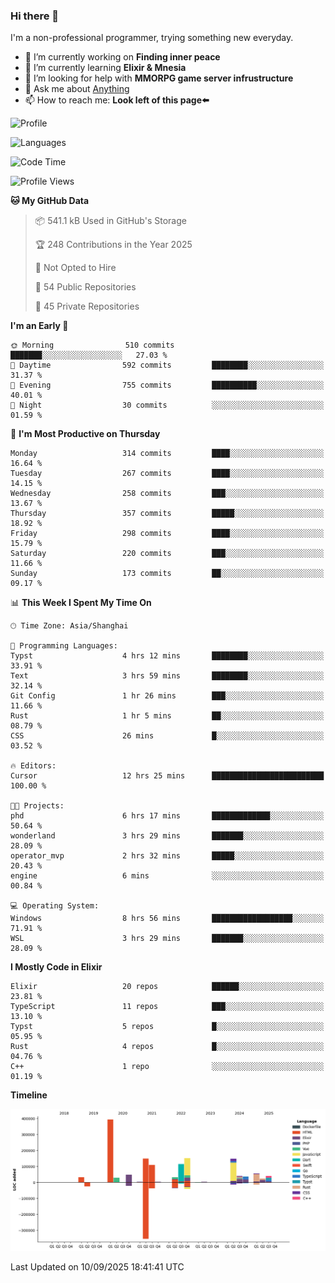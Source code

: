 ### Hi there 👋

I'm a non-professional programmer, trying something new everyday.

<!--
**dyzdyz010/dyzdyz010** is a ✨ _special_ ✨ repository because its `README.md` (this file) appears on your GitHub profile.
-->

- 🔭 I’m currently working on **Finding inner peace**
- 🌱 I’m currently learning **Elixir & Mnesia**
- 🤔 I’m looking for help with **MMORPG game server infrustructure**
- 💬 Ask me about [Anything](https://github.com/dyzdyz010/dyzdyz010/issues)
- 📫 How to reach me: **Look left of this page⬅️**

<!-- - 👯 I’m looking to collaborate on
- 😄 Pronouns: ...
- ⚡ Fun fact: ...
 -->
 
![Profile](https://github-readme-stats.vercel.app/api?username=dyzdyz010&count_private=true&show_icons=true&theme=dracula)

![Languages](https://github-readme-stats.vercel.app/api/top-langs/?username=dyzdyz010&layout=compact&theme=dracula)

<!--START_SECTION:waka-->
![Code Time](http://img.shields.io/badge/Code%20Time-2%2C086%20hrs%2056%20mins-blue)

![Profile Views](http://img.shields.io/badge/Profile%20Views-0-blue)

**🐱 My GitHub Data** 

> 📦 541.1 kB Used in GitHub's Storage 
 > 
> 🏆 248 Contributions in the Year 2025
 > 
> 🚫 Not Opted to Hire
 > 
> 📜 54 Public Repositories 
 > 
> 🔑 45 Private Repositories 
 > 
**I'm an Early 🐤** 

```text
🌞 Morning                510 commits         ███████░░░░░░░░░░░░░░░░░░   27.03 % 
🌆 Daytime                592 commits         ████████░░░░░░░░░░░░░░░░░   31.37 % 
🌃 Evening                755 commits         ██████████░░░░░░░░░░░░░░░   40.01 % 
🌙 Night                  30 commits          ░░░░░░░░░░░░░░░░░░░░░░░░░   01.59 % 
```
📅 **I'm Most Productive on Thursday** 

```text
Monday                   314 commits         ████░░░░░░░░░░░░░░░░░░░░░   16.64 % 
Tuesday                  267 commits         ████░░░░░░░░░░░░░░░░░░░░░   14.15 % 
Wednesday                258 commits         ███░░░░░░░░░░░░░░░░░░░░░░   13.67 % 
Thursday                 357 commits         █████░░░░░░░░░░░░░░░░░░░░   18.92 % 
Friday                   298 commits         ████░░░░░░░░░░░░░░░░░░░░░   15.79 % 
Saturday                 220 commits         ███░░░░░░░░░░░░░░░░░░░░░░   11.66 % 
Sunday                   173 commits         ██░░░░░░░░░░░░░░░░░░░░░░░   09.17 % 
```


📊 **This Week I Spent My Time On** 

```text
🕑︎ Time Zone: Asia/Shanghai

💬 Programming Languages: 
Typst                    4 hrs 12 mins       ████████░░░░░░░░░░░░░░░░░   33.91 % 
Text                     3 hrs 59 mins       ████████░░░░░░░░░░░░░░░░░   32.14 % 
Git Config               1 hr 26 mins        ███░░░░░░░░░░░░░░░░░░░░░░   11.66 % 
Rust                     1 hr 5 mins         ██░░░░░░░░░░░░░░░░░░░░░░░   08.79 % 
CSS                      26 mins             █░░░░░░░░░░░░░░░░░░░░░░░░   03.52 % 

🔥 Editors: 
Cursor                   12 hrs 25 mins      █████████████████████████   100.00 % 

🐱‍💻 Projects: 
phd                      6 hrs 17 mins       █████████████░░░░░░░░░░░░   50.64 % 
wonderland               3 hrs 29 mins       ███████░░░░░░░░░░░░░░░░░░   28.09 % 
operator_mvp             2 hrs 32 mins       █████░░░░░░░░░░░░░░░░░░░░   20.43 % 
engine                   6 mins              ░░░░░░░░░░░░░░░░░░░░░░░░░   00.84 % 

💻 Operating System: 
Windows                  8 hrs 56 mins       ██████████████████░░░░░░░   71.91 % 
WSL                      3 hrs 29 mins       ███████░░░░░░░░░░░░░░░░░░   28.09 % 
```

**I Mostly Code in Elixir** 

```text
Elixir                   20 repos            ██████░░░░░░░░░░░░░░░░░░░   23.81 % 
TypeScript               11 repos            ███░░░░░░░░░░░░░░░░░░░░░░   13.10 % 
Typst                    5 repos             █░░░░░░░░░░░░░░░░░░░░░░░░   05.95 % 
Rust                     4 repos             █░░░░░░░░░░░░░░░░░░░░░░░░   04.76 % 
C++                      1 repo              ░░░░░░░░░░░░░░░░░░░░░░░░░   01.19 % 
```



**Timeline**

![Lines of Code chart](https://raw.githubusercontent.com/dyzdyz010/dyzdyz010/master/assets/bar_graph.png)


 Last Updated on 10/09/2025 18:41:41 UTC
<!--END_SECTION:waka-->
